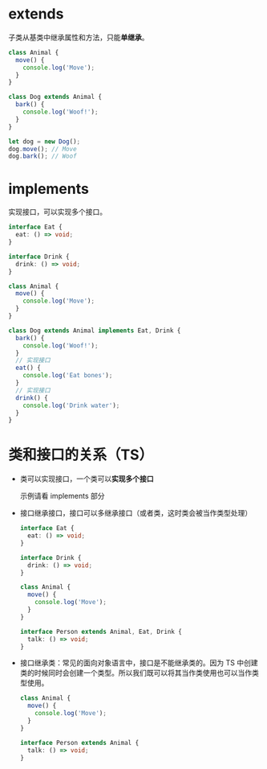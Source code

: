 # extends

子类从基类中继承属性和方法，只能**单继承**。

```ts
class Animal {
  move() {
    console.log('Move');
  }
}

class Dog extends Animal {
  bark() {
    console.log('Woof!');
  }
}

let dog = new Dog();
dog.move(); // Move
dog.bark(); // Woof
```

# implements

实现接口，可以实现多个接口。

```ts
interface Eat {
  eat: () => void;
}

interface Drink {
  drink: () => void;
}

class Animal {
  move() {
    console.log('Move');
  }
}

class Dog extends Animal implements Eat, Drink {
  bark() {
    console.log('Woof!');
  }
  // 实现接口
  eat() {
    console.log('Eat bones');
  }
  // 实现接口
  drink() {
    console.log('Drink water');
  }
}
```

# 类和接口的关系（TS）

- 类可以实现接口，一个类可以**实现多个接口**

  示例请看 implements 部分

- 接口继承接口，接口可以多继承接口（或者类，这时类会被当作类型处理）

  ```ts
  interface Eat {
    eat: () => void;
  }

  interface Drink {
    drink: () => void;
  }

  class Animal {
    move() {
      console.log('Move');
    }
  }

  interface Person extends Animal, Eat, Drink {
    talk: () => void;
  }
  ```

- 接口继承类：常见的面向对象语言中，接口是不能继承类的。因为 TS 中创建类的时候同时会创建一个类型。所以我们既可以将其当作类使用也可以当作类型使用。

  ```ts
  class Animal {
    move() {
      console.log('Move');
    }
  }

  interface Person extends Animal {
    talk: () => void;
  }
  ```
